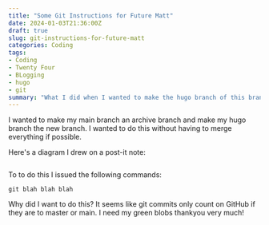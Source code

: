 ```yaml
---
title: "Some Git Instructions for Future Matt"
date: 2024-01-03T21:36:00Z
draft: true
slug: git-instructions-for-future-matt
categories: Coding
tags:
- Coding
- Twenty Four
- BLogging
- hugo
- git
summary: "What I did when I wanted to make the hugo branch of this branch main, without using a merge."
---
```


I wanted to make my main branch an archive branch and make my hugo branch the new branch. I wanted to do this without having to merge everything if possible.

Here's a diagram I drew on a post-it note:

![]()

To to do this I issued the following commands:

```shell
git blah blah blah
```

Why did I want to do this? It seems like git commits only count on GitHub if they are to master or main. I need my green blobs thankyou very much!